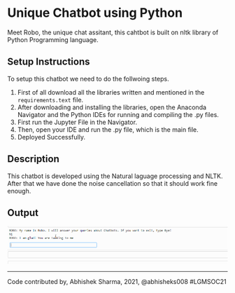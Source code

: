 # Unique Chatbot using Python
Meet Robo, the unique chat assitant, this cahtbot is built on nltk library of Python Programming language.

## Setup Instructions
To setup this chatbot we need to do the follwoing steps.
1. First of all download all the libraries written and mentioned in the `requirements.text` file.
2. After downloading and installing the libraries, open the Anaconda Navigator and the Python IDEs for running and compiling the .py files.
3. First run the Jupyter File in the Navigator.
4. Then, open your IDE and run the .py file, which is the main file.
5. Deployed Successfully.

## Description 
This chatbot is developed using the Natural laguage processing and NLTK. After that we have done the noise cancellation so that it should work fine enough.

## Output
<img src = "Images/chatbot.gif">

*****************************************************************************************************
Code contributed by, Abhishek Sharma, 2021, @abhisheks008 #LGMSOC21
